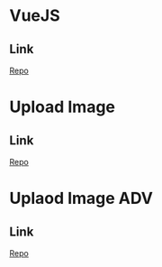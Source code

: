 # VueJS
## Link
[Repo](https://github.com/Guybrush3791/exp-java-4-rest-api-frontend)

# Upload Image
## Link
[Repo](https://github.com/Guybrush3791/exp-java-4-rest-api)

# Uplaod Image ADV
## Link
[Repo](https://github.com/Guybrush3791/exp-java-4-rest-api-adv)
